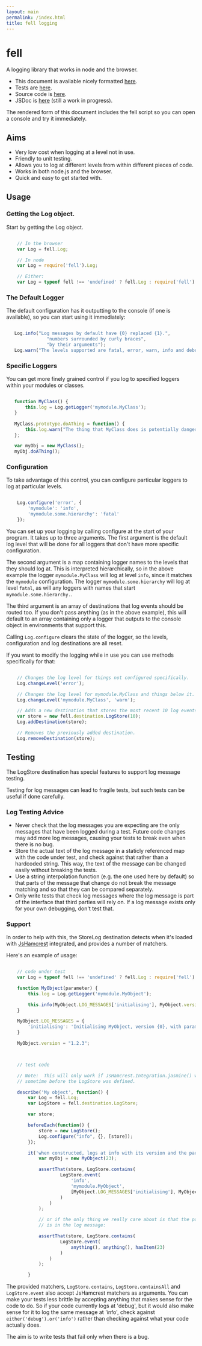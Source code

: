 ```yaml
---
layout: main
permalink: /index.html
title: fell logging
---
```


<script type="text/javascript" src="node_modules/Emitter/lib/Emitter.js"></script>
<script type="text/javascript" src="http://caplin.github.io/Emitter/lib/Emitter.js"></script>

<script type="text/javascript" src="target/single/fell.js"></script>

fell
====

A logging library that works in node and the browser.

* This document is available nicely formatted [here](http://caplin.github.io/fell).
* Tests are [here](http://caplin.github.io/fell/spec).
* Source code is [here](https://github.com/caplin/fell).
* JSDoc is [here](http://caplin.github.io/fell/doc) (still a work in progress).

The rendered form of this document includes the fell script so you can open
a console and try it immediately.

Aims
----

* Very low cost when logging at a level not in use.
* Friendly to unit testing.
* Allows you to log at different levels from within different pieces of code.
* Works in both node.js and the browser.
* Quick and easy to get started with.

Usage
-----

###  Getting the Log object.

Start by getting the Log object.

```javascript

    // In the browser
    var Log = fell.Log;

    // In node
    var Log = require('fell').Log;

    // Either:
    var Log = typeof fell !== 'undefined' ? fell.Log : require('fell').Log;
```

### The Default Logger

The default configuration has it outputting to the console (if one is available), so you can start
using it immediately:

```javascript

   Log.info("Log messages by default have {0} replaced {1}.",
               "numbers surrounded by curly braces",
               "by their arguments");
   Log.warn("The levels supported are fatal, error, warn, info and debug");
```

### Specific Loggers

You can get more finely grained control if you log to specified loggers within your modules or
classes.

```javascript

   function MyClass() {
       this.log = Log.getLogger('mymodule.MyClass');
   }

   MyClass.prototype.doAThing = function() {
       this.log.warn("The thing that MyClass does is potentially dangerous!");
   };

   var myObj = new MyClass();
   myObj.doAThing();
```

### Configuration

To take advantage of this control, you can configure particular loggers to log at particular levels.

```javascript

    Log.configure('error', {
        'mymodule': 'info',
        'mymodule.some.hierarchy': 'fatal'
    });
```

You can set up your logging by calling configure at the start of your program.  It takes up to three
arguments.  The first argument is the default log level that will be done for all loggers that don't
have more specific configuration.

The second argument is a map containing logger names to the levels that they should log at.  This
is interpreted hierarchically, so in the above example the logger `mymodule.MyClass` will log at
level `info`, since it matches the `mymodule` configuration.  The logger `mymodule.some.hierarchy`
will log at level `fatal`, as will any loggers with names that start `mymodule.some.hierarchy.`.

The third argument is an array of destinations that log events should be routed too.  If you don't
pass anything (as in the above example), this will default to an array containing only a logger that
outputs to the console object in environments that support this.

Calling `Log.configure` clears the state of the logger, so the levels, configuration and log
destinations are all reset.

If you want to modify the logging while in use you can use methods specifically for that:

```javascript

    // Changes the log level for things not configured specifically.
    Log.changeLevel('error');

    // Changes the log level for mymodule.MyClass and things below it.
    Log.changeLevel('mymodule.MyClass', 'warn');

    // Adds a new destination that stores the most recent 10 log events.
    var store = new fell.destination.LogStore(10);
    Log.addDestination(store);

    // Removes the previously added destination.
    Log.removeDestination(store);
```

Testing
-------

The LogStore destination has special features to support log message testing.

Testing for log messages can lead to fragile tests, but such tests can be useful if done carefully.

### Log Testing Advice

* Never check that the log messages you are expecting are the only messages that have been logged
during a test. Future code changes may add more log messages, causing your tests to break even
when there is no bug.
* Store the actual text of the log message in a staticly referenced map with the code under test,
and check against that rather than a hardcoded string.  This way, the text of the message can be
changed easily without breaking the tests.
* Use a string interpolation function (e.g. the one used here by default) so that parts of the
message that change do not break the message matching and so that they can be compared separately.
* Only write tests that check log messages where the log message is part of the interface that
third parties will rely on.  If a log message exists only for your own debugging, don't test that.

### Support

In order to help with this, the StoreLog destination detects when it's loaded with [JsHamcrest](http://danielfm.github.io/jshamcrest)
integrated, and provides a number of matchers.

Here's an example of usage:

```javascript

    // code under test
    var Log = typeof fell !== 'undefined' ? fell.Log : require('fell').Log;

    function MyObject(parameter) {
    	this.log = Log.getLogger('mymodule.MyObject');

    	this.info(MyObject.LOG_MESSAGES['initialising'], MyObject.version, parameter);
    }

    MyObject.LOG_MESSAGES = {
    	'initialising': 'Initialising MyObject, version {0}, with parameter {1}.'
    }

    MyObject.version = "1.2.3";



    // test code

    // Note:  This will only work if JsHamcrest.Integration.jasmine() was run
    // sometime before the LogStore was defined.

    describe('My object', function() {
    	var Log = fell.Log;
    	var LogStore = fell.destination.LogStore;

    	var store;

    	beforeEach(function() {
    		store = new LogStore();
    		Log.configure("info", {}, [store]);
    	});

    	it('when constructed, logs at info with its version and the parameter.', function() {
    		var myObj = new MyObject(23);

    		assertThat(store, LogStore.contains(
    				LogStore.event(
    					'info',
    					'mymodule.MyObject',
    					[MyObject.LOG_MESSAGES['initialising'], MyObject.version, 23]
    				)
    			)
    		);

    		// or if the only thing we really care about is that the parameter
    		// is in the log message:

    		assertThat(store, LogStore.contains(
    				LogStore.event(
    					anything(), anything(), hasItem(23)
    				)
    			)
    		);

    	}
```

The provided matchers, `LogStore.contains`, `LogStore.containsAll` and `LogStore.event` also accept
JsHamcrest matchers as arguments.  You can make your tests less brittle by accepting anything that
makes sense for the code to do.  So if your code currently logs at 'debug', but it would also make
sense for it to log the same message at 'info', check against `either('debug').or('info')` rather
than checking against what your code actually does.

The aim is to write tests that fail only when there is a bug.
